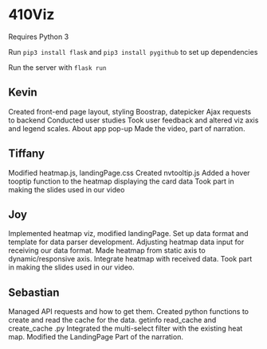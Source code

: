 # 410Viz

Requires Python 3

Run `pip3 install flask` and `pip3 install pygithub` to set up dependencies

Run the server with `flask run`





## Kevin
Created front-end page layout, styling
Boostrap, datepicker
Ajax requests to backend
Conducted user studies
Took user feedback and altered viz axis and legend scales.
About app pop-up
Made the video, part of narration.

## Tiffany
Modified heatmap.js, landingPage.css
Created nvtooltip.js
Added a hover tooptip function to the heatmap displaying the card data
Took part in making the slides used in our video

## Joy
Implemented heatmap viz, modified landingPage.
Set up data format and template for data parser development.
Adjusting heatmap data input for receiving our data format.
Made heatmap from static axis to dynamic/responsive axis.
Integrate heatmap with received data.
Took part in making the slides used in our video.

## Sebastian
Managed API requests and how to get them.
Created python functions to create and read the cache for the data.
getinfo read_cache and create_cache .py
Integrated the multi-select filter with the existing heat map.
Modified the LandingPage
Part of the narration.
